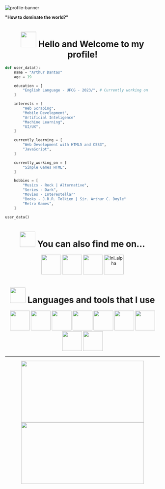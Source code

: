 <div>
  <img src="https://art.pixilart.com/cb97514d85c12ba.gif" alt="profile-banner">
  <p><strong>"How to dominate the world?"</strong></p>
</div>
<div align="center">
  <h1>
  <img src="https://i.imgur.com/fsOY5LE.gif" width="50px"> Hello and Welcome to my profile!
  </h1>
</div>


```python
def user_data():
    name = "Arthur Dantas"
    age = 19

    education = [
        "English Language - UFCG - 2023/", # Currently working on
    ]

    interests = [
        "Web Scraping",
        "Mobile Development",
        "Artificial Inteligence"
        "Machine Learning",
        "UI/UX",
    ]

    currently_learning = [
        "Web Development with HTML5 and CSS3",
        "JavaScript",
    ]

    currently_working_on = [
        "Simple Games HTML",
    ]

    hobbies = [
        "Musics - Rock | Alternative",
        "Series - Dark",
        "Movies - Interestellar"
        "Books - J.R.R. Tolkien | Sir. Arthur C. Doyle"
        "Retro Games",
    ]

user_data()
```
<div align="center">
  <h1>
  <img src="https://i.imgur.com/bV7Z20x.gif" width="50px"> You can also find me on...
  </h1>
</div>

<div align="center">
  <a href="https://www.youtube.com/channel/UCMQ_SKcjNDYao6mE7_5L3PA"><img src="https://www.vectorlogo.zone/logos/youtube/youtube-tile.svg" height="64px" width="64px"></a>
  <a href="https://www.instagram.com/o_jovem_de_oculos/"><img src="https://www.vectorlogo.zone/logos/instagram/instagram-tile.svg" height="64px" width="64px"></a>
  <a href="https://steamcommunity.com/id/_ALpHaZ/"><img src="https://www.vectorlogo.zone/logos/steampowered/steampowered-tile.svg" height="64px" width="64px"></a>
  <img src="https://www.vectorlogo.zone/logos/discordapp/discordapp-tile.svg" title="lnl_alpha" height="64px" width="64px">
</div>

<div align="center">
  <h1>
    <img src="https://i.imgur.com/72GslRm.gif" width="50px"> Languages and tools that I use
  </h1>
</div>
<div align="center">
  <img src="https://cdn.jsdelivr.net/gh/devicons/devicon/icons/python/python-original.svg" height="64px" width="64px">
  <img src="https://cdn.jsdelivr.net/gh/devicons/devicon/icons/javascript/javascript-original.svg" height="64px" width="64px">
  <img src="https://cdn.jsdelivr.net/gh/devicons/devicon/icons/html5/html5-original.svg" height="64px" width="64px">
  <img src="https://cdn.jsdelivr.net/gh/devicons/devicon/icons/css3/css3-original.svg" height="64px" width="64px">
  <img src="https://cdn.jsdelivr.net/gh/devicons/devicon/icons/markdown/markdown-original.svg" height="64px" width="64px">
  <img src="https://cdn.jsdelivr.net/gh/devicons/devicon/icons/vscode/vscode-original.svg" height="64px" width="64px">
  <img src="https://cdn.jsdelivr.net/gh/devicons/devicon/icons/pycharm/pycharm-original.svg" height="64px" width="64px">
  <img src="https://cdn.jsdelivr.net/gh/devicons/devicon/icons/git/git-original.svg" height="64px" width="64px">
  <img src="https://cdn.jsdelivr.net/gh/devicons/devicon/icons/photoshop/photoshop-plain.svg" height="64px" width="64px">
</div>

---
<p align="center">
  <img src="https://github-readme-stats.vercel.app/api?username=LonelyALphaz&show_icons=true&theme=tokyonight" height="200px" width="400px">
  <img src="https://github-readme-stats.vercel.app/api/top-langs/?username=LonelyAlpHaz&layout=compact&theme=tokyonight" height="200px" width="400px">
</p>

